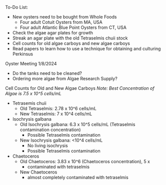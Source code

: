 To-Do List: 
- New oysters need to be bought from Whole Foods 
	- Four adult Cotuit Oysters from MA, USA
	- Four adult Atlantic Blue Point Oysters from CT, USA
- Check the algae agar plates for growth 
- Streak an agar plate with the old Tetraselmis chuii stock 
- Cell counts for old algae carboys and new algae carboys 
- Read papers to learn how to use a technique for obtaining and culturing Perkinsus

Oyster Meeting 1/8/2024
- Do the tanks need to be cleaned?
- Ordering more algae from Algae Research Supply?

Cell Counts for Old and New Algae Carboys 
*Note: Best Concentration of Algae is 7.5 x 10^5 cells/mL*
- Tetrasemis chuii 
	- Old Tetraselmis: 2.78 x 10^6 cells/mL
	- New Tetraselmis: 7 x 10^4 cells/mL
- Isochrysis galbana
	- Old Isochrysis galbana: 6.3 x 10^5 cells/mL (Tetraselmis contamination concentration)
		- Possible Tetraselmis contamination
	- New Isochrysis galbana: <10^4 cells/mL
		- No living isochrysis
		- Possible Tetraselmis contamination
- Chaetoceros
	- Old Chaetoceros: 3.83 x 10^6 (Chaetoceros concentration), 5 x
		- contaminated with tetraselmis 
	- New Chaetoceros
		- almost completely contaminated with tetraselmis
